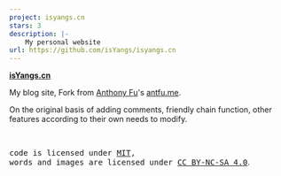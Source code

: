 ```yaml
---
project: isyangs.cn
stars: 3
description: |-
    My personal website
url: https://github.com/isYangs/isyangs.cn
---
```


**[isYangs.cn](https://isyangs.cn)**

My blog site, Fork from [Anthony Fu](https://github.com/antfu)'s [antfu.me](https://github.com/antfu/antfu.me).

On the original basis of adding comments, friendly chain function, other features according to their own needs to modify.

<br>

<samp>code is licensed under <a href='./LICENSE'>MIT</a>,<br> words and images are licensed under <a href='https://creativecommons.org/licenses/by-nc-sa/4.0/'>CC BY-NC-SA 4.0</a></samp>.

